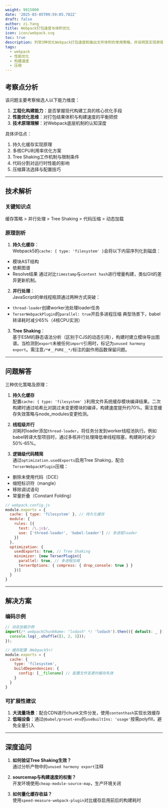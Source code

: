 ```yaml
---
weight: 9015000
date: '2025-03-05T09:59:05.782Z'
draft: false
author: zi.Yang
title: Webpack打包速度与体积优化
icon: icon/webpack.svg
toc: true
description: 列举3种优化Webpack打包速度和输出文件体积的常用策略，并说明其实现原理（如缓存、并行处理、代码压缩、动态加载等）。
tags:
  - webpack
  - 性能优化
  - 构建速度
  - 压缩
---
```


## 考察点分析

该问题主要考察候选人以下能力维度：

1. **工程化构建能力**：是否掌握现代构建工具的核心优化手段
2. **性能优化思维**：对打包结果体积与构建速度的平衡把控
3. **技术原理理解**：对Webpack底层机制的认知深度

具体评估点：

1. 持久化缓存实现原理
2. 多核CPU利用率优化方案
3. Tree Shaking工作机制与限制条件
4. 代码分割对运行时性能的影响
5. 压缩算法选择与配置技巧

---

## 技术解析

### 关键知识点

缓存策略 > 并行处理 > Tree Shaking > 代码压缩 > 动态加载

### 原理剖析

1. **持久化缓存**：  
Webpack5的`cache: { type: 'filesystem' }`会将以下内容序列化到磁盘：

- 模块AST结构
- 依赖图谱
- Resolve结果
通过对比`timestamp`与`content hash`进行增量构建，类似Git的差异更新机制。

2. **并行处理**：  
JavaScript的单线程瓶颈通过两种方式突破：

- `thread-loader`创建worker池处理loader任务
- `TerserWebpackPlugin`的`parallel: true`开启多进程压缩
典型场景下，babel转译耗时减少65%（4核CPU实测）

3. **Tree Shaking**：  
基于ESM的静态语法分析（区别于CJS的动态引用），构建时建立模块导出图谱。当检测到`export`未被任何`import`引用时，标记为`unused harmony export`。需注意`/*#__PURE__*/`标注的副作用函数保留问题。

---

## 问题解答

三种优化策略及原理：

1. **持久化缓存**  
配置`cache: { type: 'filesystem' }`利用文件系统缓存模块编译结果。二次构建时通过哈希比对跳过未变更模块的编译，构建速度提升约70%。需注意缓存失效策略与node_modules变更检测。

2. **线程级并行**  
对耗时loader添加`thread-loader`，将任务分发到worker线程池执行。例如babel转译大型项目时，通过多核并行处理降低单线程阻塞，构建耗时减少50%-65%。

3. **逻辑级代码精简**  
通过`optimization.usedExports`启用Tree Shaking，配合`TerserWebpackPlugin`压缩：  

- 删除未使用代码（DCE）
- 缩短标识符（mangle）
- 移除调试语句
- 常量折叠（Constant Folding）

```javascript
// webpack.config.js
module.exports = {
  cache: { type: 'filesystem' }, // 持久化缓存
  module: {
    rules: [{
      test: /\.js$/,
      use: ['thread-loader', 'babel-loader'] // 多进程loader
    }]
  },
  optimization: {
    usedExports: true, // Tree Shaking
    minimizer: [new TerserPlugin({
      parallel: true, // 多进程压缩
      terserOptions: { compress: { drop_console: true } }
    })]
  }
}
```

---

## 解决方案

### 编码示例

```javascript
// 动态加载示例
import(/* webpackChunkName: "lodash" */ 'lodash').then(({ default: _ }) => {
  console.log(_.shuffle([1, 2, 3]));
});

// 缓存配置（Webpack5+）
module.exports = {
  cache: {
    type: 'filesystem',
    buildDependencies: {
      config: [__filename] // 配置文件变更时缓存失效
    }
  }
}
```

### 可扩展性建议

1. **大流量场景**：配合CDN进行chunk文件分发，使用`contenthash`实现长效缓存
2. **低端设备**：通过`@babel/preset-env`的`useBuiltIns: 'usage'`按需polyfill，避免全量引入

---

## 深度追问

1. **如何验证Tree Shaking生效？**  
通过分析产物中的`unused harmony export`注释

2. **sourcemap与构建速度的权衡？**  
开发环境使用`cheap-module-source-map`，生产环境关闭

3. **如何量化缓存收益？**  
使用`speed-measure-webpack-plugin`对比缓存启用前后的构建耗时
